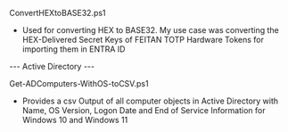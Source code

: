ConvertHEXtoBASE32.ps1
- Used for converting HEX to BASE32. My use case was converting the HEX-Delivered Secret Keys of FEITAN TOTP Hardware Tokens for importing them in ENTRA ID

--- Active Directory ---

Get-ADComputers-WithOS-toCSV.ps1
- Provides a csv Output of all computer objects in Active Directory with Name, OS Version, Logon Date and End of Service Information for Windows 10 and Windows 11
